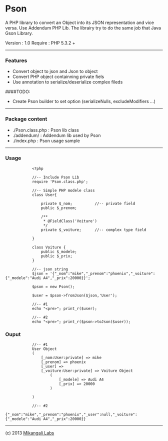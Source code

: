 Pson
====

A PHP library to convert an Object into its JSON representation and vice versa. Use Addendum PHP Lib.
The librairy try to do the same job that Java Gson Library.

Version : 1.0
Require : PHP 5.3.2 +
____

### Features

* Convert object to json and Json to object
* Convert PHP object containning private fiels
* Use annotation to serialize/deserialize complex fileds
 
####TODO:

* Create Pson builder to set option (serializeNulls, excludeModifiers ...)

____

### Package content 

* ./Pson.class.php 	: Pson lib class
* ./addendum/ 		: Addendum lib used by Pson
* ./index.php		: Pson usage sample

____

### Usage

				<?php
				
				//-- Include Pson Lib
				require 'Pson.class.php';
				
				//-- Simple PHP modele class
				class User{
		
					private $_nom;			//-- private field
					public $_prenom;
						
					/**
					 * @FieldClass('Voiture')
					 */
					private $_voiture;		//-- complex type field
				
				}
				
				class Voiture {
					public $_modele;
					public $_prix;
				}			
				
				//-- json string
				$json = '{"_nom":"mike","_prenom":"phoenix","_voiture":{"_modele":"Audi A4","_prix":20000}}';
				
				$pson = new Pson();
				
				$user = $pson->fromJson($json,'User');
				
				//-- #1
				echo "<pre>"; print_r($user);
				
				//-- #2
				echo "<pre>"; print_r($pson->toJson($user));

### Ouput

				//-- #1
				User Object
				(
				    [_nom:User:private] => mike
				    [_prenom] => phoenix
				    [_user] => 
				    [_voiture:User:private] => Voiture Object
				        (
				            [_modele] => Audi A4
				            [_prix] => 20000
				        )
				
				)
				
				//-- #2
				{"_nom":"mike","_prenom":"phoenix","_user":null,"_voiture":{"_modele":"Audi A4","_prix":20000}}


_____


(c) 2013 [Mikangali Labs](http://mikangali.com)
